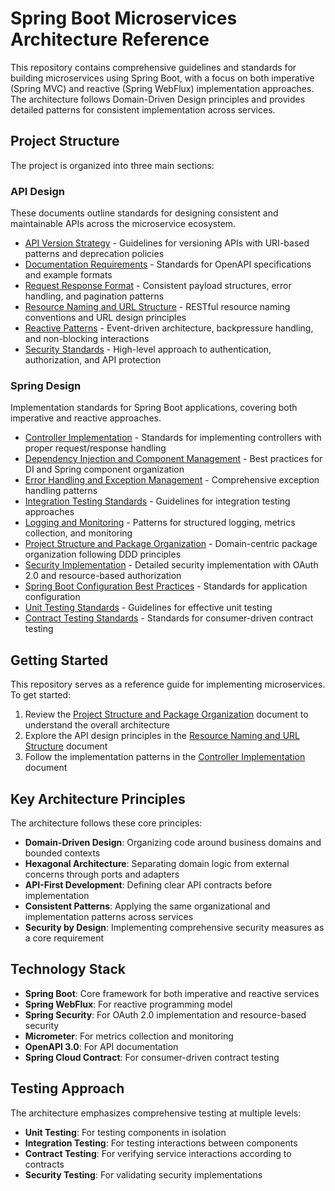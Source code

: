 # Spring Boot Microservices Architecture Reference

This repository contains comprehensive guidelines and standards for building microservices using Spring Boot, with a focus on both imperative (Spring MVC) and reactive (Spring WebFlux) implementation approaches. The architecture follows Domain-Driven Design principles and provides detailed patterns for consistent implementation across services.

## Project Structure

The project is organized into three main sections:

### API Design

These documents outline standards for designing consistent and maintainable APIs across the microservice ecosystem.

- [API Version Strategy](api-design/API%20Version%20Strategy.md) - Guidelines for versioning APIs with URI-based patterns and deprecation policies
- [Documentation Requirements](api-design/Documentation%20Requirements.md) - Standards for OpenAPI specifications and example formats
- [Request Response Format](api-design/Request%20Response%20Format.md) - Consistent payload structures, error handling, and pagination patterns
- [Resource Naming and URL Structure](api-design/Resource%20Naming%20and%20URL%20Structure.md) - RESTful resource naming conventions and URL design principles
- [Reactive Patterns](api-design/Reactive%20Patterns.md) - Event-driven architecture, backpressure handling, and non-blocking interactions
- [Security Standards](api-design/Security%20Standards.md) - High-level approach to authentication, authorization, and API protection

### Spring Design

Implementation standards for Spring Boot applications, covering both imperative and reactive approaches.

- [Controller Implementation](spring-design/Controller%20Implementation%20(Reactive%20and%20Imperative).md) - Standards for implementing controllers with proper request/response handling
- [Dependency Injection and Component Management](spring-design/Dependency%20Injection%20and%20Component%20Management.md) - Best practices for DI and Spring component organization
- [Error Handling and Exception Management](spring-design/Error%20Handling%20and%20Exception%20Management.md) - Comprehensive exception handling patterns
- [Integration Testing Standards](spring-design/Integration%20Testing%20Standards.md) - Guidelines for integration testing approaches
- [Logging and Monitoring](spring-design/Logging%20and%20Monitoring.md) - Patterns for structured logging, metrics collection, and monitoring
- [Project Structure and Package Organization](spring-design/Project%20Structure%20and%20Package%20Organization.md) - Domain-centric package organization following DDD principles
- [Security Implementation](spring-design/Security%20Implementation) - Detailed security implementation with OAuth 2.0 and resource-based authorization
- [Spring Boot Configuration Best Practices](spring-design/Spring%20Boot%20Configuration%20Best%20Practices.md) - Standards for application configuration
- [Unit Testing Standards](spring-design/Unit%20Testing%20Standards.md) - Guidelines for effective unit testing
- [Contract Testing Standards](spring-design/Contract%20Testing%20Standards) - Standards for consumer-driven contract testing

## Getting Started

This repository serves as a reference guide for implementing microservices. To get started:

1. Review the [Project Structure and Package Organization](spring-design/Project%20Structure%20and%20Package%20Organization.md) document to understand the overall architecture
2. Explore the API design principles in the [Resource Naming and URL Structure](api-design/Resource%20Naming%20and%20URL%20Structure.md) document
3. Follow the implementation patterns in the [Controller Implementation](spring-design/Controller%20Implementation%20(Reactive%20and%20Imperative).md) document

## Key Architecture Principles

The architecture follows these core principles:

- **Domain-Driven Design**: Organizing code around business domains and bounded contexts
- **Hexagonal Architecture**: Separating domain logic from external concerns through ports and adapters
- **API-First Development**: Defining clear API contracts before implementation
- **Consistent Patterns**: Applying the same organizational and implementation patterns across services
- **Security by Design**: Implementing comprehensive security measures as a core requirement

## Technology Stack

- **Spring Boot**: Core framework for both imperative and reactive services
- **Spring WebFlux**: For reactive programming model
- **Spring Security**: For OAuth 2.0 implementation and resource-based security
- **Micrometer**: For metrics collection and monitoring
- **OpenAPI 3.0**: For API documentation
- **Spring Cloud Contract**: For consumer-driven contract testing

## Testing Approach

The architecture emphasizes comprehensive testing at multiple levels:

- **Unit Testing**: For testing components in isolation
- **Integration Testing**: For testing interactions between components
- **Contract Testing**: For verifying service interactions according to contracts
- **Security Testing**: For validating security implementations
